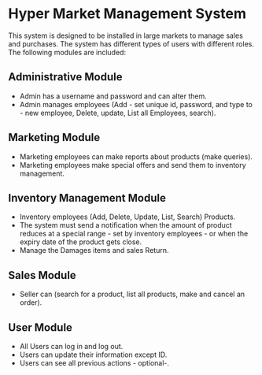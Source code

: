 # Hyper Market Management System

This system is designed to be installed in large markets to manage sales and purchases. The system has different types of users with different roles. The following modules are included:

## Administrative Module

- Admin has a username and password and can alter them.
- Admin manages employees (Add - set unique id, password, and type to - new employee, Delete, update, List all Employees, search).

## Marketing Module

- Marketing employees can make reports about products (make queries).
- Marketing employees make special offers and send them to inventory management.

## Inventory Management Module

- Inventory employees (Add, Delete, Update, List, Search) Products.
- The system must send a notification when the amount of product reduces at a special range - set by inventory employees - or when the expiry date of the product gets close.
- Manage the Damages items and sales Return.

## Sales Module

- Seller can (search for a product, list all products, make and cancel an order).

## User Module

- All Users can log in and log out.
- Users can update their information except ID.
- Users can see all previous actions - optional-.
